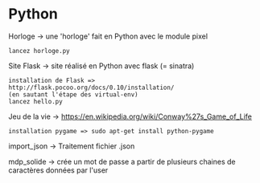 # Python
Horloge -> une 'horloge' fait en Python avec le module pixel

    lancez horloge.py

Site Flask -> site réalisé en Python avec flask (= sinatra)
    
    installation de Flask => http://flask.pocoo.org/docs/0.10/installation/
    (en sautant l'étape des virtual-env)
    lancez hello.py

Jeu de la vie -> https://en.wikipedia.org/wiki/Conway%27s_Game_of_Life

    installation pygame => sudo apt-get install python-pygame

import_json -> Traitement fichier .json

mdp_solide -> crée un mot de passe a partir de plusieurs chaines de caractères données par l'user
